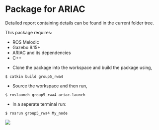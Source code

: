 # Package for ARIAC

Detailed report containing details can be found in the current folder tree.

This package requires:
* ROS Melodic
* Gazebo 9.15+
* ARIAC and its dependencies 
* C++


- Clone the package into the workspace and build the package using,
```
$ catkin build group5_rwa4
```

- Source the workspace and then run,
```
$ roslaunch group5_rwa4 ariac.launch 
```

- In a seperate terminal run:
```
$ rosrun group5_rwa4 My_node
```

![](https://github.com/pulkitmehta09/ariac/blob/main/output_assembly.gif)

